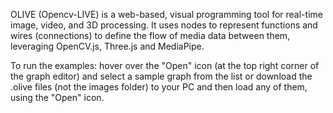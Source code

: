 OLIVE (Opencv-LIVE) is a web-based, visual programming tool for real-time image, video, and 3D processing. It uses nodes to represent functions and wires (connections) to define the flow of media data between them, leveraging OpenCV.js, Three.js and MediaPipe.

To run the examples: hover over the "Open" icon (at the top right corner of the graph editor) and select a sample graph from the list or download the .olive files (not the images folder) to your PC and then load any of them, using the "Open" icon.
